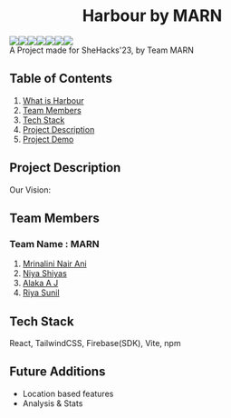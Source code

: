 # **<div align="center">Harbour by MARN</div>**  
<img src="https://img.shields.io/badge/firebase-ffca28?style=for-the-badge&logo=firebase&logoColor=black"><img src="https://img.shields.io/badge/npm-CB3837?style=for-the-badge&logo=npm&logoColor=white"><img src="https://img.shields.io/badge/React-20232A?style=for-the-badge&logo=react&logoColor=61DAFB"><img src="https://img.shields.io/badge/javascript-%23323330.svg?style=for-the-badge&logo=javascript&logoColor=%23F7DF1E"/><img src="https://img.shields.io/badge/React_Router-CA4245?style=for-the-badge&logo=react-router&logoColor=white"/><img src="https://img.shields.io/badge/html5-%23E34F26.svg?style=for-the-badge&logo=html5&logoColor=white"/><img src="https://img.shields.io/badge/css3-%231572B6.svg?style=for-the-badge&logo=css3&logoColor=white"/>
<br>
A Project made for SheHacks'23, by Team MARN

## Table of Contents
1. [What is Harbour](#project-description)
2. [Team Members](#team-members)
3. [Tech Stack](#tech-stack)
4. [Project Description](#project-description)
5. [Project Demo](#project-demo)

## Project Description

Our Vision: 

## Team Members
### **Team Name** : MARN
1. [Mrinalini Nair Ani](https://github.com/hacksh4w/)
1. [Niya Shiyas](https://github.com/niyashiyas)
1. [Alaka A J](https://github.com/alaka03aj)
1. [Riya Sunil](https://github.com/milkbreadzee)

## Tech Stack
React, TailwindCSS, Firebase(SDK), Vite, npm

## Future Additions 
- Location based features
- Analysis & Stats
